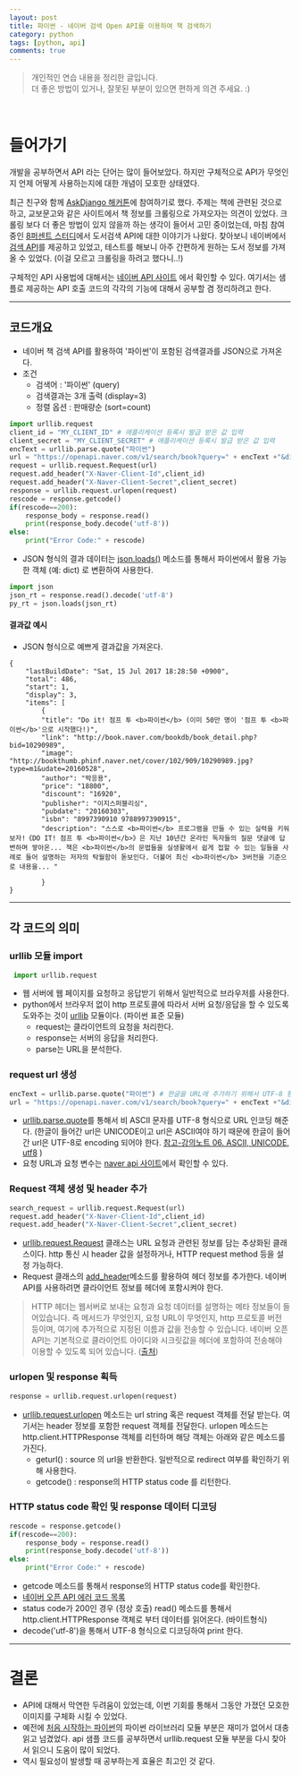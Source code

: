 ```yaml
---
layout: post
title: 파이썬 - 네이버 검색 Open API를 이용하여 책 검색하기
category: python
tags: [python, api]
comments: true
---
```


> 개인적인 연습 내용을 정리한 글입니다.      
> 더 좋은 방법이 있거나, 잘못된 부분이 있으면 편하게 의견 주세요. :)

<br>

# 들어가기
개발을 공부하면서 API 라는 단어는 많이 들어보았다. 하지만 구체적으로 API가 무엇인지 언제 어떻게 사용하는지에 대한 개념이 모호한 상태였다.

최근 친구와 함께 [AskDjango 해커톤](https://nomade.kr/moim/askdjango-hackathon-2017/)에 참여하기로 했다. 주제는 책에 관련된 것으로 하고, 교보문고와 같은 사이트에서 책 정보를 크롤링으로 가져오자는 의견이 있었다. 크롤링 보다 더 좋은 방법이 있지 않을까 하는 생각이 들어서 고민 중이었는데, 마침 참여 중인 [8퍼센트 스터디](https://8percent.github.io/2017-06-30/%EC%8A%A4%ED%84%B0%EB%94%94%EC%8B%9C%EC%9E%91/)에서 도서검색 API에 대한 이야기가 나왔다. 찾아보니 네이버에서 [검색 API](https://developers.naver.com/products/intro/plan/)를 제공하고 있었고, 테스트를 해보니 아주 간편하게 원하는 도서 정보를 가져올 수 있었다. (이걸 모르고 크롤링을 하려고 했다니..!)

구체적인 API 사용법에 대해서는 [네이버 API 사이트](https://developers.naver.com/docs/common/openapiguide/) 에서 확인할 수 있다. 여기서는 샘플로 제공하는 API 호출 코드의 각각의 기능에 대해서 공부할 겸 정리하려고 한다.

---

## 코드개요
- 네이버 책 검색 API를 활용하여 '파이썬'이 포함된 검색결과를 JSON으로 가져온다.
- 조건
  - 검색어 : '파이썬' (query)
  - 검색결과는 3개 출력 (display=3)
  - 정렬 옵션 : 판매량순 (sort=count)

 ```python
 import urllib.request
 client_id = "MY_CLIENT_ID" # 애플리케이션 등록시 발급 받은 값 입력
 client_secret = "MY_CLIENT_SECRET" # 애플리케이션 등록시 발급 받은 값 입력
 encText = urllib.parse.quote("파이썬")
 url = "https://openapi.naver.com/v1/search/book?query=" + encText +"&display=3&sort=count"
 request = urllib.request.Request(url)
 request.add_header("X-Naver-Client-Id",client_id)
 request.add_header("X-Naver-Client-Secret",client_secret)
 response = urllib.request.urlopen(request)
 rescode = response.getcode()
 if(rescode==200):
     response_body = response.read()
     print(response_body.decode('utf-8'))
 else:
     print("Error Code:" + rescode)
 ```

- JSON 형식의 결과 데이터는 [json.loads()](https://docs.python.org/3/library/json.html?highlight=json.loads#json.loads) 메소드를 통해서 파이썬에서 활용 가능한 객체 (예: dict) 로 변환하여 사용한다.

```python
import json
json_rt = response.read().decode('utf-8')
py_rt = json.loads(json_rt)
```

#### 결과값 예시
- JSON 형식으로 예쁘게 결과값을 가져온다.

```
{
    "lastBuildDate": "Sat, 15 Jul 2017 18:28:50 +0900",
    "total": 486,
    "start": 1,
    "display": 3,
    "items": [
        {
        "title": "Do it! 점프 투 <b>파이썬</b> (이미 50만 명이 '점프 투 <b>파이썬</b>'으로 시작했다!)",
        "link": "http://book.naver.com/bookdb/book_detail.php?bid=10290989",
        "image": "http://bookthumb.phinf.naver.net/cover/102/909/10290989.jpg?type=m1&udate=20160528",
        "author": "박응용",
        "price": "18800",
        "discount": "16920",
        "publisher": "이지스퍼블리싱",
        "pubdate": "20160303",
        "isbn": "8997390910 9788997390915",
        "description": "스스로 <b>파이썬</b> 프로그램을 만들 수 있는 실력을 키워보자!《DO IT! 점프 투 <b>파이썬</b>》은 지난 10년간 온라인 독자들의 질문 댓글에 답변하며 쌓아온... 책은 <b>파이썬</b>의 문법들을 실생활에서 쉽게 접할 수 있는 일들을 사례로 들어 설명하는 저자의 탁월함이 돋보인다. 더불어 최신 <b>파이썬</b> 3버전을 기준으로 내용을... "

        }
}
```

---

## 각 코드의 의미

### urllib 모듈 import

```python
 import urllib.request
```

- 웹 서버에 웹 페이지를 요청하고 응답받기 위해서 일반적으로 브라우저를 사용한다.
- python에서 브라우저 없이 http 프로토콜에 따라서 서버 요청/응답을 할 수 있도록 도와주는 것이 [urllib](https://docs.python.org/3/library/urllib.html) 모듈이다. (파이썬 표준 모듈)
  - request는 클라이언트의 요청을 처리한다.
  - response는 서버의 응답을 처리한다.
  - parse는 URL을 분석한다.

### request url 생성

```python
encText = urllib.parse.quote("파이썬") # 한글을 URL에 추가하기 위해서 UTF-8 형식으로 URL 인코딩
url = "https://openapi.naver.com/v1/search/book?query=" + encText +"&display=3&sort=count" # 요청 URL + 요청 변수
```

- [urllib.parse.quote](https://docs.python.org/3/library/urllib.parse.html#urllib.parse.quote)를 통해서 비 ASCII 문자를 UTF-8 형식으로 URL 인코딩 해준다. (한글이 들어간 url은 UNICODE이고 url은 ASCII여야 하기 때문에 한글이 들어간 url은 UTF-8로 encoding 되어야 한다. [참고-강의노트 06. ASCII, UNICODE, utf8](https://wayhome25.github.io/cs/2017/04/05/cs-06/) )
- 요청 URL과 요청 변수는 [naver api 사이트](https://developers.naver.com/docs/search/book/)에서 확인할 수 있다.

### Request 객체 생성 및 header 추가

```python
search_request = urllib.request.Request(url)
request.add_header("X-Naver-Client-Id",client_id)
request.add_header("X-Naver-Client-Secret",client_secret)
```
- [urllib.request.Request](https://docs.python.org/3/library/urllib.request.html#urllib.request.Request) 클래스는 URL 요청과 관련된 정보를 담는 추상화된 클래스이다. http 통신 시 header 값을 설정하거나, HTTP request method 등을 설정 가능하다.
- Request 클래스의 [add_header](https://docs.python.org/3/library/urllib.request.html#urllib.request.Request.add_header)메소드를 활용하여 헤더 정보를 추가한다. 네이버 API를 사용하려면 클라이언트 정보를 헤더에 포함시켜야 한다.
> HTTP 헤더는 웹서버로 보내는 요청과 요청 데이터를 설명하는 메타 정보들이 들어있습니다. 즉 메서드가 무엇인지, 요청 URL이 무엇인지, http 프로토콜 버전 등이며, 여기에 추가적으로 지정된 이름과 값을 전송할 수 있습니다. 네이버 오픈 API는 기본적으로 클라이언트 아이디와 시크릿값을 헤더에 포함하여 전송해야 이용할 수 있도록 되어 있습니다. ([출처](https://developers.naver.com/docs/common/openapiguide/#/apiterms.md#42-http-헤더))

### urlopen 및 response 획득

```python
response = urllib.request.urlopen(request)
```

- [urllib.request.urlopen](https://docs.python.org/3/library/urllib.request.html#urllib.request.urlopen) 메소드는 url string 혹은 request 객체를 전달 받는다. 여기서는 header 정보를 포함한 request 객체를 전달한다. urlopen 메소드는 http.client.HTTPResponse 객체를 리턴하며 해당 객체는 아래와 같은 메소드를 가진다.
  - geturl() : source 의 url을 반환한다. 일반적으로 redirect 여부를 확인하기 위해 사용한다.
  - getcode() : response의 HTTP status code 를 리턴한다.


### HTTP status code 확인 및 response 데이터 디코딩

```python
rescode = response.getcode()
if(rescode==200):
    response_body = response.read()
    print(response_body.decode('utf-8'))
else:
    print("Error Code:" + rescode)
```

- getcode 메소드를 통해서 response의 HTTP status code를 확인한다.
- [네이버 오픈 API 에러 코드 목록](https://developers.naver.com/docs/common/openapiguide/#/errorcode.md)
- status code가 200인 경우 (정상 호출) read() 메소드를 통해서 http.client.HTTPResponse 객체로 부터 데이터를 읽어온다. (바이트형식)
- decode('utf-8')을 통해서 UTF-8 형식으로 디코딩하여 print 한다.

---

# 결론

- API에 대해서 막연한 두려움이 있었는데, 이번 기회를 통해서 그동안 가졌던 모호한 이미지를 구체화 시킬 수 있었다.
- 예전에 [처음 시작하는 파이썬](http://www.hanbit.co.kr/store/books/look.php?p_code=B2827459900)의 파이썬 라이브러리 모듈 부분은 재미가 없어서 대충 읽고 넘겼었다. api 샘플 코드를 공부하면서 urllib.request 모듈 부분을 다시 찾아서 읽으니 도움이 많이 되었다.
- 역시 필요성이 발생할 때 공부하는게 효율은 최고인 것 같다.
